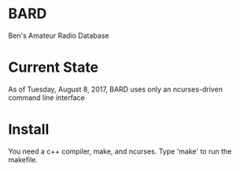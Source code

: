 # BARD
Ben's Amateur Radio Database

# Current State
As of Tuesday, August 8, 2017, BARD uses only an ncurses-driven command line interface

# Install
You need a c++ compiler, make, and ncurses.  Type 'make' to run the makefile.
